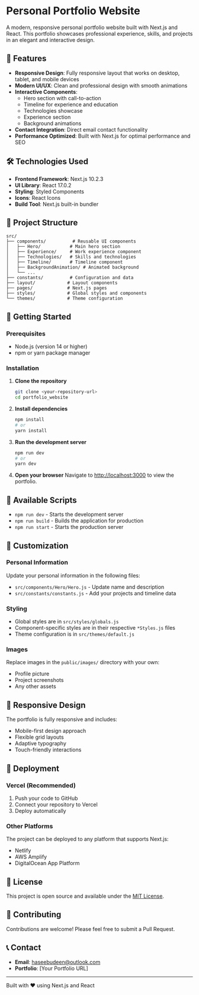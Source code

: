 # Personal Portfolio Website

A modern, responsive personal portfolio website built with Next.js and React. This portfolio showcases professional experience, skills, and projects in an elegant and interactive design.

## 🚀 Features

- **Responsive Design**: Fully responsive layout that works on desktop, tablet, and mobile devices
- **Modern UI/UX**: Clean and professional design with smooth animations
- **Interactive Components**: 
  - Hero section with call-to-action
  - Timeline for experience and education
  - Technologies showcase
  - Experience section
  - Background animations
- **Contact Integration**: Direct email contact functionality
- **Performance Optimized**: Built with Next.js for optimal performance and SEO

## 🛠️ Technologies Used

- **Frontend Framework**: Next.js 10.2.3
- **UI Library**: React 17.0.2
- **Styling**: Styled Components
- **Icons**: React Icons
- **Build Tool**: Next.js built-in bundler

## 📁 Project Structure

```
src/
├── components/          # Reusable UI components
│   ├── Hero/           # Main hero section
│   ├── Experience/     # Work experience component
│   ├── Technologies/   # Skills and technologies
│   ├── Timeline/       # Timeline component
│   ├── BackgroundAnimation/ # Animated background
│   └── ...
├── constants/          # Configuration and data
├── layout/            # Layout components
├── pages/             # Next.js pages
├── styles/            # Global styles and components
└── themes/            # Theme configuration
```

## 🚀 Getting Started

### Prerequisites

- Node.js (version 14 or higher)
- npm or yarn package manager

### Installation

1. **Clone the repository**
   ```bash
   git clone <your-repository-url>
   cd portfolio_website
   ```

2. **Install dependencies**
   ```bash
   npm install
   # or
   yarn install
   ```

3. **Run the development server**
   ```bash
   npm run dev
   # or
   yarn dev
   ```

4. **Open your browser**
   Navigate to [http://localhost:3000](http://localhost:3000) to view the portfolio.

## 📝 Available Scripts

- `npm run dev` - Starts the development server
- `npm run build` - Builds the application for production
- `npm run start` - Starts the production server

## 🎨 Customization

### Personal Information
Update your personal information in the following files:
- `src/components/Hero/Hero.js` - Update name and description
- `src/constants/constants.js` - Add your projects and timeline data

### Styling
- Global styles are in `src/styles/globals.js`
- Component-specific styles are in their respective `*Styles.js` files
- Theme configuration is in `src/themes/default.js`

### Images
Replace images in the `public/images/` directory with your own:
- Profile picture
- Project screenshots
- Any other assets

## 📱 Responsive Design

The portfolio is fully responsive and includes:
- Mobile-first design approach
- Flexible grid layouts
- Adaptive typography
- Touch-friendly interactions

## 🔧 Deployment

### Vercel (Recommended)
1. Push your code to GitHub
2. Connect your repository to Vercel
3. Deploy automatically

### Other Platforms
The project can be deployed to any platform that supports Next.js:
- Netlify
- AWS Amplify
- DigitalOcean App Platform

## 📄 License

This project is open source and available under the [MIT License](LICENSE).

## 🤝 Contributing

Contributions are welcome! Please feel free to submit a Pull Request.

## 📞 Contact

- **Email**: haseebudeen@outlook.com
- **Portfolio**: [Your Portfolio URL]

---

Built with ❤️ using Next.js and React

